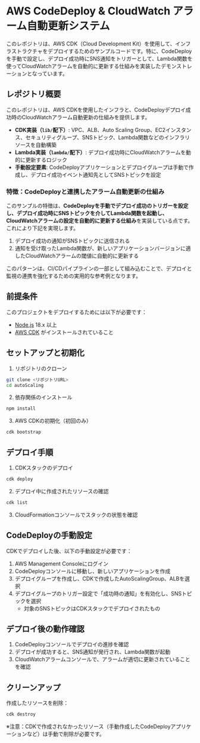 # AWS CodeDeploy & CloudWatch アラーム自動更新システム

このレポジトリは、AWS CDK（Cloud Development Kit）を使用して、インフラストラクチャをデプロイするためのサンプルコードです。特に、CodeDeployを手動で設定し、デプロイ成功時にSNS通知をトリガーとして、Lambda関数を使ってCloudWatchアラームを自動的に更新する仕組みを実装したデモンストレーションとなっています。

## レポジトリ概要

このレポジトリは、AWS CDKを使用したインフラと、CodeDeployデプロイ成功時のCloudWatchアラーム自動更新の仕組みを提供します。

- **CDK実装（`lib/`配下）**: VPC、ALB、Auto Scaling Group、EC2インスタンス、セキュリティグループ、SNSトピック、Lambda関数などのインフラリソースを自動構築
- **Lambda実装（`lambda/`配下）**: デプロイ成功時にCloudWatchアラームを動的に更新するロジック
- **手動設定要素**: CodeDeployアプリケーションとデプロイグループは手動で作成し、デプロイ成功イベント通知先としてSNSトピックを設定

### 特徴：CodeDeployと連携したアラーム自動更新の仕組み

このサンプルの特徴は、**CodeDeployを手動でデプロイ成功のトリガーを設定し、デプロイ成功時にSNSトピックを介してLambda関数を起動し、CloudWatchアラームの設定を自動的に更新する仕組み**を実装している点です。これにより下記を実現します。

1. デプロイ成功の通知がSNSトピックに送信される
2. 通知を受け取ったLambda関数が、新しいアプリケーションバージョンに適したCloudWatchアラームの閾値に自動的に更新する

このパターンは、CI/CDパイプラインの一部として組み込むことで、デプロイと監視の連携を強化するための実用的な参考例となります。

## 前提条件

このプロジェクトをデプロイするためには以下が必要です：

- [Node.js](https://nodejs.org/) 18.x 以上
- [AWS CDK](https://aws.amazon.com/cdk/) がインストールされていること

## セットアップと初期化

1. リポジトリのクローン
```bash
git clone <リポジトリURL>
cd autoScaling
```

2. 依存関係のインストール
```bash
npm install
```

3. AWS CDKの初期化（初回のみ）
```bash
cdk bootstrap
```

## デプロイ手順

1. CDKスタックのデプロイ
```bash
cdk deploy
```

2. デプロイ中に作成されたリソースの確認
```bash
cdk list
```

3. CloudFormationコンソールでスタックの状態を確認

## CodeDeployの手動設定

CDKでデプロイした後、以下の手動設定が必要です：

1. AWS Management Consoleにログイン
2. CodeDeployコンソールに移動し、新しいアプリケーションを作成
3. デプロイグループを作成し、CDKで作成したAutoScalingGroup、ALBを選択
4. デプロイグループのトリガー設定で「成功時の通知」を有効化し、SNSトピックを選択
   - 対象のSNSトピックはCDKスタックでデプロイされたもの

## デプロイ後の動作確認

1. CodeDeployコンソールでデプロイの進捗を確認
2. デプロイが成功すると、SNS通知が発行され、Lambda関数が起動
3. CloudWatchアラームコンソールで、アラームが適切に更新されていることを確認

## クリーンアップ

作成したリソースを削除：

```bash
cdk destroy
```

※注意：CDKで作成されなかったリソース（手動作成したCodeDeployアプリケーションなど）は手動で削除が必要です。